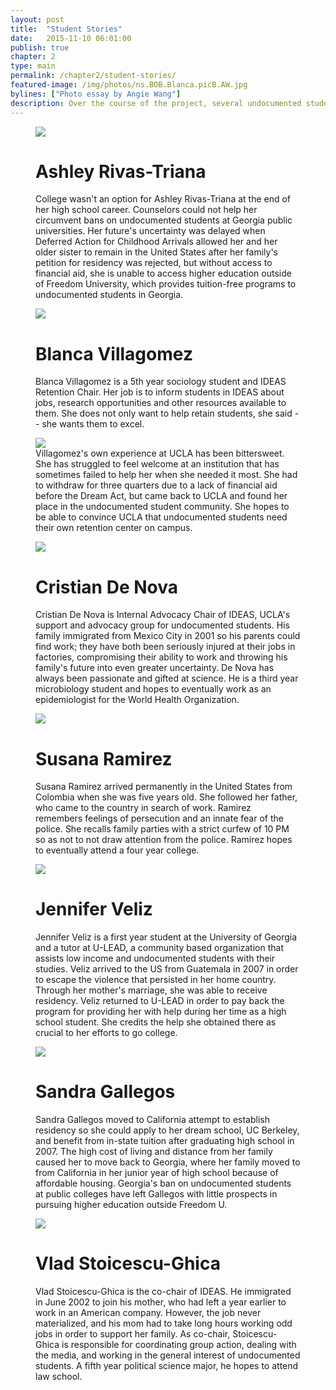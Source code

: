 ```yaml
---
layout: post
title:  "Student Stories"
date:   2015-11-10 06:01:00
publish: true
chapter: 2
type: main
permalink: /chapter2/student-stories/
featured-image: /img/photos/ns.BOB.Blanca.picB.AW.jpg
bylines: ["Photo essay by Angie Wang"]
description: Over the course of the project, several undocumented students shared their stories, recounting their journeys into the U.S., the hardships they've encountered and the activism they partake in to incite change.
---
```


<figure class="wide">
  <img src="/img/photos/ns.BOB.Ashley.picA.AW.jpg" />
  <h1>Ashley Rivas-Triana</h1>
  <figcaption>College wasn't an option for Ashley Rivas-Triana at the end of her high school career. Counselors could not help her circumvent bans on undocumented students at Georgia public universities. Her future's uncertainty was delayed when Deferred Action for Childhood Arrivals allowed her and her older sister to remain in the United States after her family's petition for residency was rejected, but without access to financial aid, she is unable to access higher education outside of Freedom University, which provides tuition-free programs to undocumented students in Georgia.</figcaption>
</figure>

<figure class="wide">
  <img src="/img/photos/ns.BOB.Blanca.picA.AW.jpg" />
  <h1>Blanca Villagomez</h1>
  <figcaption>Blanca Villagomez is a 5th year sociology student and IDEAS Retention Chair. Her job is to inform students in IDEAS about jobs, research opportunities and other resources available to them. She does not only want to help retain students, she said -- she wants them to excel.</figcaption>
</figure>

<figure class="wide">
  <img src="/img/photos/ns.BOB.Blanca.picC.AW.jpg" />
  <figcaption>Villagomez's own experience at UCLA has been bittersweet. She has struggled to feel welcome at an institution that has sometimes failed to help her when she needed it most. She had to withdraw for three quarters due to a lack of financial aid before the Dream Act, but came back to UCLA and found her place in the undocumented student community. She hopes to be able to convince UCLA that undocumented students need their own retention center on campus.</figcaption>
</figure>

<figure class="wide">
  <img src="/img/photos/ns.BOB.Cristian.picA.AW.jpg" />
  <h1>Cristian De Nova</h1>
  <figcaption>Cristian De Nova is Internal Advocacy Chair of IDEAS, UCLA's support and advocacy group for undocumented students. His family immigrated from Mexico City in 2001 so his parents could find work; they have both been seriously injured at their jobs in factories, compromising their ability to work and throwing his family's future into even greater uncertainty. De Nova has always been passionate and gifted at science. He is a third year microbiology student and hopes to eventually work as an epidemiologist for the World Health Organization.</figcaption>
</figure>

<figure class="wide">
  <img src="/img/photos/ns.BOB.Freedom.picA.AW.jpg" />
  <h1>Susana Ramirez</h1>
  <figcaption>Susana Ramirez arrived permanently in the United States from Colombia when she was five years old. She followed her father, who came to the country in search of work.  Ramirez remembers feelings of persecution and an innate fear of the police.  She recalls family parties with a strict curfew of 10 PM so as not to not draw attention from the police. Ramirez hopes to eventually attend a four year college.</figcaption>
</figure>

<figure class="wide">
  <img src="/img/photos/ns.BOB.Jennifer.picA.AW.jpg" />
  <h1>Jennifer Veliz</h1>
  <figcaption>Jennifer Veliz is a first year student at the University of Georgia and a tutor at U-LEAD, a community based organization that assists low income and undocumented students with their studies.  Veliz arrived to the US from Guatemala in 2007 in order to escape the violence that persisted in her home country.  Through her mother's marriage, she was able to receive residency.  Veliz returned to U-LEAD in order to pay back the program for providing her with help during her time as a high school student. She credits the help she obtained there as crucial to her efforts to go college.</figcaption>
</figure>

<figure class="wide">
  <img src="/img/photos/ns.BOB.Sandra.picA.AW.jpg" />
  <h1>Sandra Gallegos</h1>
  <figcaption>Sandra Gallegos moved to California attempt to establish residency so she could apply to her dream school, UC Berkeley, and benefit from in-state tuition after graduating high school in 2007. The high cost of living and distance from her family caused her to move back to Georgia, where her family moved to from California in her junior year of high school because of affordable housing. Georgia's ban on undocumented students at public colleges have left Gallegos with little prospects in pursuing higher education outside Freedom U.</figcaption>
</figure>

<figure class="wide">
  <img src="/img/photos/ns.BOB.Vlad.picA.AW.jpg" />
  <h1>Vlad Stoicescu-Ghica</h1>
  <figcaption>Vlad Stoicescu-Ghica is the co-chair of IDEAS. He immigrated in June 2002 to join his mother, who had left a year earlier to work in an American company. However, the job never materialized, and his mom had to take long hours working odd jobs in order to support her family. As co-chair, Stoicescu-Ghica is responsible for coordinating group action, dealing with the media, and working in the general interest of undocumented students.  A fifth year political science major, he hopes to attend law school.</figcaption>
</figure>
